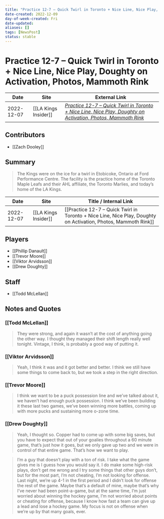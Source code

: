 ```yaml
---
title: "Practice 12-7 – Quick Twirl in Toronto + Nice Line, Nice Play, Doughty on Activation, Photos, Mammoth Rink"
date-created: 2022-12-09
day-of-week-created: Fri
date-updated: 
aliases: []
tags: [NewsPost]
status: stable
---
```


# Practice 12-7 – Quick Twirl in Toronto + Nice Line, Nice Play, Doughty on Activation, Photos, Mammoth Rink

| Date       | Site                 | External Link                                                                                                                                                                                                                                             |
| ---------- | -------------------- | --------------------------------------------------------------------------------------------------------------------------------------------------------------------------------------------------------------------------------------------------------- |
| 2022-12-07 | [[LA Kings Insider]] | [*Practice 12-7 – Quick Twirl in Toronto + Nice Line, Nice Play, Doughty on Activation, Photos, Mammoth Rink*](https://lakingsinsider.com/2022/12/07/practice-12-7-quick-twirl-in-toronto-nice-line-nice-play-doughty-on-activation-photos-mammoth-rink/) |

## Contributors
- [[Zach Dooley]]

## Summary
> The Kings were on the ice for a twirl in Etobicoke, Ontario at Ford Performance Centre. The facility is the practice home of the Toronto Maple Leafs and their AHL affiliate, the Toronto Marlies, and today’s home of the LA Kings.

| Date       | Site                 | Title / Internal Link                                                                                          |
| ---------- | -------------------- | -------------------------------------------------------------------------------------------------------------- |
| 2022-12-07 | [[LA Kings Insider]] | [[Practice 12-7 – Quick Twirl in Toronto + Nice Line, Nice Play, Doughty on Activation, Photos, Mammoth Rink]] |

## Players
- [[Phillip Danault]]
- [[Trevor Moore]]
- [[Viktor Arvidsson]]
- [[Drew Doughty]]

## Staff
- [[Todd McLellan]]

## Notes and Quotes
### [[Todd McLellan]]
> They were strong, and again it wasn’t at the cost of anything going the other way. I thought they managed their shift length really well tonight. Vintage, I think, is probably a good way of putting it.

### [[Viktor Arvidsson]]
> Yeah, I think it was and it got better and better. I think we still have some things to come back to, but we took a step in the right direction.

### [[Trevor Moore]]
> I think we want to be a puck possession line and we’ve talked about it, we haven’t had enough puck possession. I think we’ve been building it these last two games, we’ve been winning more battles, coming up with more pucks and sustaining more o-zone time.

### [[Drew Doughty]]
> Yeah, I thought so. Copper had to come up with some big saves, but you have to expect that out of your goalies throughout a 60 minute game, that’s just how it goes, but we only gave up two and we were in control of that entire game. That’s how we want to play.

> I’m a guy that doesn’t play with a ton of risk. I take what the game gives me is I guess how you would say it. I do make some high-risk plays, don’t get me wrong and I try some things that other guys don’t, but for the most part, I’m not cheating, I’m not looking for offense. Last night, we’re up 4-1 in the first period and I didn’t look for offense the rest of the game. Maybe that’s a default of mine, maybe that’s why I’ve never had been point-a-game, but at the same time, I’m just worried about winning the hockey game, I’m not worried about points or cheating for offense, because I know how fast a team can give up a lead and lose a hockey game. My focus is not on offense when we’re up by that many goals, ever.


